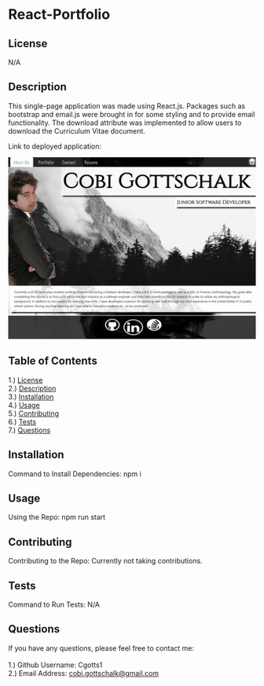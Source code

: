 # React-Portfolio

## <section id = "License">License</section>
N/A

## <section id = "Description">Description</section>

This single-page application was made using React.js. Packages such as bootstrap and email.js were brought in for some styling and to provide email functionality. The download attribute was implemented to allow users to download the Curriculum Vitae document. 


Link to deployed application: 

![React Portfolio](./portfolio-picture.png)

## Table of Contents
1.) <a href = "#License">License</a><br>
2.) <a href = "#Description">Description</a><br>
3.) <a href = "#Installation">Installation</a> <br>
4.) <a href = "#Usage">Usage</a><br>
5.) <a href = "#Contributing">Contributing</a><br>
6.) <a href = "#Tests">Tests</a><br>
7.) <a href = "#Questions">Questions</a>

## <section id = "Installation">Installation</section>
Command to Install Dependencies: npm i

## <section id = "Usage">Usage</section>
Using the Repo: npm run start

## <section id = "Contributing">Contributing</section>
Contributing to the Repo: Currently not taking contributions.

## <section id = "Tests">Tests</section>
Command to Run Tests: N/A

## <section id = "Questions">Questions</section>
If you have any questions, please feel free to contact me: <br><br>
1.) Github Username: Cgotts1 <br>
2.) Email Address: cobi.gottschalk@gmail.com